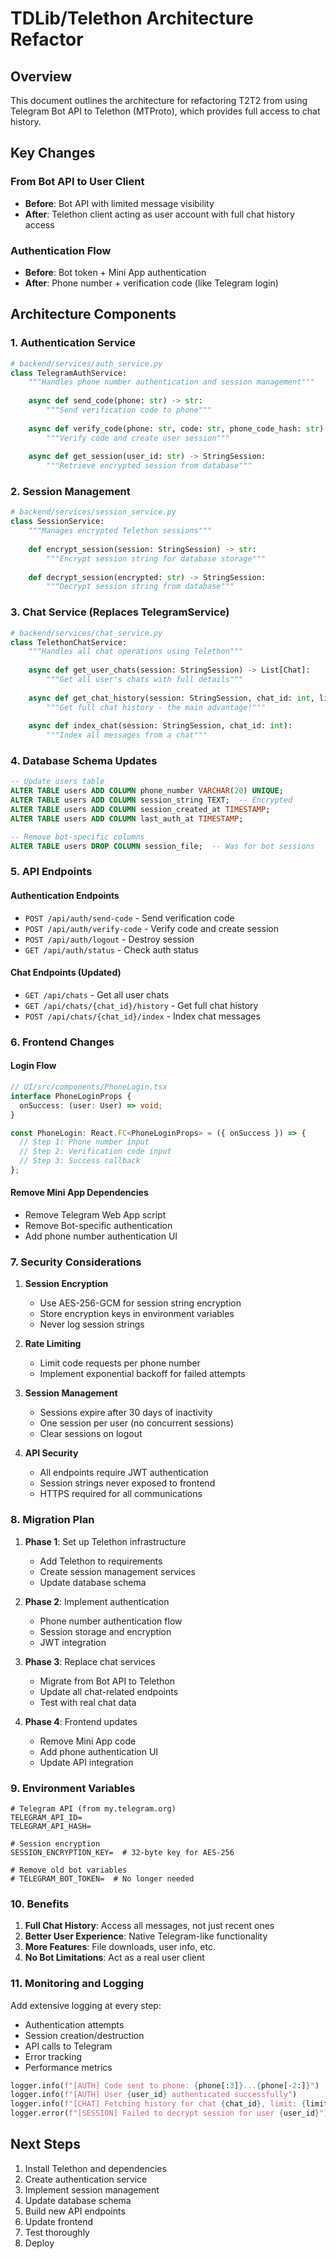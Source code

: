 # TDLib/Telethon Architecture Refactor

## Overview

This document outlines the architecture for refactoring T2T2 from using Telegram Bot API to Telethon (MTProto), which provides full access to chat history.

## Key Changes

### From Bot API to User Client
- **Before**: Bot API with limited message visibility
- **After**: Telethon client acting as user account with full chat history access

### Authentication Flow
- **Before**: Bot token + Mini App authentication
- **After**: Phone number + verification code (like Telegram login)

## Architecture Components

### 1. Authentication Service
```python
# backend/services/auth_service.py
class TelegramAuthService:
    """Handles phone number authentication and session management"""
    
    async def send_code(phone: str) -> str:
        """Send verification code to phone"""
        
    async def verify_code(phone: str, code: str, phone_code_hash: str) -> User:
        """Verify code and create user session"""
        
    async def get_session(user_id: str) -> StringSession:
        """Retrieve encrypted session from database"""
```

### 2. Session Management
```python
# backend/services/session_service.py
class SessionService:
    """Manages encrypted Telethon sessions"""
    
    def encrypt_session(session: StringSession) -> str:
        """Encrypt session string for database storage"""
        
    def decrypt_session(encrypted: str) -> StringSession:
        """Decrypt session string from database"""
```

### 3. Chat Service (Replaces TelegramService)
```python
# backend/services/chat_service.py
class TelethonChatService:
    """Handles all chat operations using Telethon"""
    
    async def get_user_chats(session: StringSession) -> List[Chat]:
        """Get all user's chats with full details"""
        
    async def get_chat_history(session: StringSession, chat_id: int, limit: int = None) -> List[Message]:
        """Get full chat history - the main advantage!"""
        
    async def index_chat(session: StringSession, chat_id: int):
        """Index all messages from a chat"""
```

### 4. Database Schema Updates

```sql
-- Update users table
ALTER TABLE users ADD COLUMN phone_number VARCHAR(20) UNIQUE;
ALTER TABLE users ADD COLUMN session_string TEXT;  -- Encrypted
ALTER TABLE users ADD COLUMN session_created_at TIMESTAMP;
ALTER TABLE users ADD COLUMN last_auth_at TIMESTAMP;

-- Remove bot-specific columns
ALTER TABLE users DROP COLUMN session_file;  -- Was for bot sessions
```

### 5. API Endpoints

#### Authentication Endpoints
- `POST /api/auth/send-code` - Send verification code
- `POST /api/auth/verify-code` - Verify code and create session
- `POST /api/auth/logout` - Destroy session
- `GET /api/auth/status` - Check auth status

#### Chat Endpoints (Updated)
- `GET /api/chats` - Get all user chats
- `GET /api/chats/{chat_id}/history` - Get full chat history
- `POST /api/chats/{chat_id}/index` - Index chat messages

### 6. Frontend Changes

#### Login Flow
```typescript
// UI/src/components/PhoneLogin.tsx
interface PhoneLoginProps {
  onSuccess: (user: User) => void;
}

const PhoneLogin: React.FC<PhoneLoginProps> = ({ onSuccess }) => {
  // Step 1: Phone number input
  // Step 2: Verification code input
  // Step 3: Success callback
};
```

#### Remove Mini App Dependencies
- Remove Telegram Web App script
- Remove Bot-specific authentication
- Add phone number authentication UI

### 7. Security Considerations

1. **Session Encryption**
   - Use AES-256-GCM for session string encryption
   - Store encryption keys in environment variables
   - Never log session strings

2. **Rate Limiting**
   - Limit code requests per phone number
   - Implement exponential backoff for failed attempts

3. **Session Management**
   - Sessions expire after 30 days of inactivity
   - One session per user (no concurrent sessions)
   - Clear sessions on logout

4. **API Security**
   - All endpoints require JWT authentication
   - Session strings never exposed to frontend
   - HTTPS required for all communications

### 8. Migration Plan

1. **Phase 1**: Set up Telethon infrastructure
   - Add Telethon to requirements
   - Create session management services
   - Update database schema

2. **Phase 2**: Implement authentication
   - Phone number authentication flow
   - Session storage and encryption
   - JWT integration

3. **Phase 3**: Replace chat services
   - Migrate from Bot API to Telethon
   - Update all chat-related endpoints
   - Test with real chat data

4. **Phase 4**: Frontend updates
   - Remove Mini App code
   - Add phone authentication UI
   - Update API integration

### 9. Environment Variables

```env
# Telegram API (from my.telegram.org)
TELEGRAM_API_ID=
TELEGRAM_API_HASH=

# Session encryption
SESSION_ENCRYPTION_KEY=  # 32-byte key for AES-256

# Remove old bot variables
# TELEGRAM_BOT_TOKEN=  # No longer needed
```

### 10. Benefits

1. **Full Chat History**: Access all messages, not just recent ones
2. **Better User Experience**: Native Telegram-like functionality
3. **More Features**: File downloads, user info, etc.
4. **No Bot Limitations**: Act as a real user client

### 11. Monitoring and Logging

Add extensive logging at every step:
- Authentication attempts
- Session creation/destruction
- API calls to Telegram
- Error tracking
- Performance metrics

```python
logger.info(f"[AUTH] Code sent to phone: {phone[:3]}...{phone[-2:]}")
logger.info(f"[AUTH] User {user_id} authenticated successfully")
logger.info(f"[CHAT] Fetching history for chat {chat_id}, limit: {limit}")
logger.error(f"[SESSION] Failed to decrypt session for user {user_id}")
```

## Next Steps

1. Install Telethon and dependencies
2. Create authentication service
3. Implement session management
4. Update database schema
5. Build new API endpoints
6. Update frontend
7. Test thoroughly
8. Deploy